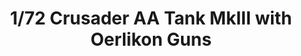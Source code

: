 ---
layout: product
title: "1/72 Crusader AA Tank MkIII with Oerlikon Guns"
price: "1600" 
desc: "Maketa"
img_path: "/assets/img/IBG72070 .webp"
brand: "IBG Models"
available: false
special_offer: false
new: false
soon: false
cat: "010000"
subcat: "015500"
subsubcat: "0N/A"
sifra: "IBG72070 "
popular: false
---